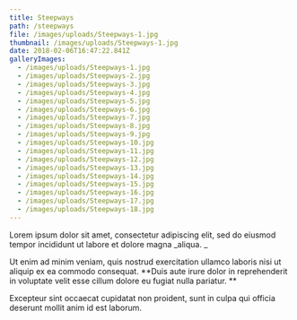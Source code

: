```yaml
---
title: Steepways
path: /steepways
file: /images/uploads/Steepways-1.jpg
thumbnail: /images/uploads/Steepways-1.jpg
date: 2018-02-06T16:47:22.841Z
galleryImages:
  - /images/uploads/Steepways-1.jpg
  - /images/uploads/Steepways-2.jpg
  - /images/uploads/Steepways-3.jpg
  - /images/uploads/Steepways-4.jpg
  - /images/uploads/Steepways-5.jpg
  - /images/uploads/Steepways-6.jpg
  - /images/uploads/Steepways-7.jpg
  - /images/uploads/Steepways-8.jpg
  - /images/uploads/Steepways-9.jpg
  - /images/uploads/Steepways-10.jpg
  - /images/uploads/Steepways-11.jpg
  - /images/uploads/Steepways-12.jpg
  - /images/uploads/Steepways-13.jpg
  - /images/uploads/Steepways-14.jpg
  - /images/uploads/Steepways-15.jpg
  - /images/uploads/Steepways-16.jpg
  - /images/uploads/Steepways-17.jpg
  - /images/uploads/Steepways-18.jpg
---
```

Lorem ipsum dolor sit amet, consectetur adipiscing elit, sed do eiusmod tempor incididunt ut labore et dolore magna _aliqua. _



Ut enim ad minim veniam, quis nostrud exercitation ullamco laboris nisi ut aliquip ex ea commodo consequat. **Duis aute irure dolor in reprehenderit in voluptate velit esse cillum dolore eu fugiat nulla pariatur. **

Excepteur sint occaecat cupidatat non proident, sunt in culpa qui officia deserunt mollit anim id est laborum.
